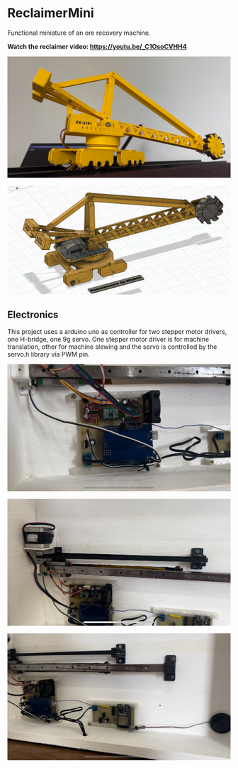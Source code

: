 # ReclaimerMini
Functional miniature of an ore recovery machine.

**Watch the reclaimer video: https://youtu.be/_C1OsoCVHH4**

![reclaimer6](https://github.com/cassio-hsp/ReclaimerMini/blob/main/1.Images/reclaimer6.jpg)

![reclaimer1](https://github.com/cassio-hsp/ReclaimerMini/blob/main/1.Images/reclaimer1.png)


## Electronics

This project uses a arduino uno as controller for two stepper motor drivers, one H-bridge, one 9g servo. One stepper motor driver is for machine translation, other for machine slewing and the servo is controlled by the servo.h library via PWM pin.

![Electronic1](https://github.com/cassio-hsp/ReclaimerMini/blob/main/1.Images/Electronics1.jpg)

![Electronic2](https://github.com/cassio-hsp/ReclaimerMini/blob/main/1.Images/Electronics2.jpg)

![Electronic3](https://github.com/cassio-hsp/ReclaimerMini/blob/main/1.Images/Electronics3.jpg)



